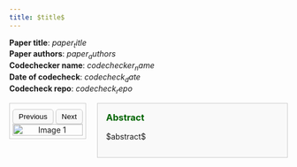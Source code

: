 ```yaml
---
title: $title$
---
```


<style>
  h1 {
    margin-bottom: 10px; 
  }
</style>

**Paper title**: $paper_title$  
**Paper authors**: $paper_authors$  
**Codechecker name**: $codechecker_name$  
**Date of codecheck**: $codecheck_date$  
**Codecheck repo**: $codecheck_repo$

<div style="display: flex; align-items: flex-start; gap: 20px;">

  <!-- Image Slider Section -->
  <div style="max-width:450px; border: 1px solid #ccc; padding: 5px; text-align: center;">
  
  <!-- Buttons for changing the image -->
  <div style="margin-top: 5px;">
  <button onclick="changeImage(-1)" style="padding: 5px 10px; border-radius: 5px; border: 1px solid #ccc; background-color: #f9f9f9; box-shadow: 0 2px 2px rgba(0, 0, 0, 0.1);">Previous</button>
  <button onclick="changeImage(1)" style="padding: 5px 10px; border-radius: 5px; border: 1px solid #ccc; background-color: #f9f9f9; box-shadow: 0 2px 2px rgba(0, 0, 0, 0.1);">Next</button>
  </div>

  <!-- Slider Image -->
  <img id="slider-image" src="cert_1.png" alt="Image 1" style="width:100%; height:auto;">
  
  </div>

  <!-- Abstract Section -->
  <div style="flex: 1; border: 1px solid #ccc; background-color: #f9f9f9; padding: 15px;">
  <h3 style="color: darkgreen; margin-top: 0;">Abstract</h3>
  <p>$abstract$</p> <!-- You can replace this with actual content or R Markdown variables -->
  </div>

</div>

<script>
// Dynamically insert the images array
$var_images$
var currentIndex = 0;

function changeImage(direction) {
  currentIndex += direction;
  if (currentIndex < 0) {
    currentIndex = images.length - 1;
  } else if (currentIndex >= images.length) {
    currentIndex = 0;
  }
  document.getElementById('slider-image').src = images[currentIndex];
}
</script>
